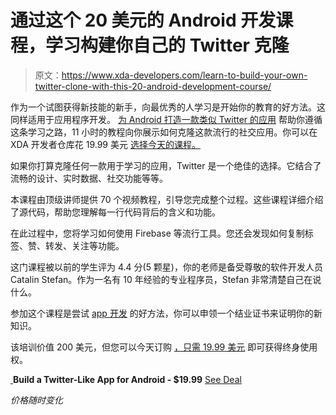 # 通过这个 20 美元的 Android 开发课程，学习构建你自己的 Twitter 克隆

> 原文：<https://www.xda-developers.com/learn-to-build-your-own-twitter-clone-with-this-20-android-development-course/>

作为一个试图获得新技能的新手，向最优秀的人学习是开始你的教育的好方法。这同样适用于应用程序开发。 [为 Android 打造一款类似 Twitter 的应用](https://depot.xda-developers.com/sales/build-a-twitter-like-app-for-android?utm_source=xda-developers.com&utm_medium=referral&utm_campaign=build-a-twitter-like-app-for-android&utm_term=scsf-480628&utm_content=a0x1P000004eSd2QAE&scsonar=1) 帮助你遵循这条学习之路，11 小时的教程向你展示如何克隆这款流行的社交应用。你可以在 XDA 开发者仓库花 19.99 美元 [选择今天的课程。](https://depot.xda-developers.com/sales/build-a-twitter-like-app-for-android?utm_source=xda-developers.com&utm_medium=referral&utm_campaign=build-a-twitter-like-app-for-android&utm_term=scsf-480628&utm_content=a0x1P000004eSd2QAE&scsonar=1)

如果你打算克隆任何一款用于学习的应用，Twitter 是一个绝佳的选择。它结合了流畅的设计、实时数据、社交功能等等。

本课程由顶级讲师提供 70 个视频教程，引导您完成整个过程。这些课程详细介绍了源代码，帮助您理解每一行代码背后的含义和功能。

在此过程中，您将学习如何使用 Firebase 等流行工具。您还会发现如何复制标签、赞、转发、关注等功能。

这门课程被以前的学生评为 4.4 分(5 颗星)，你的老师是备受尊敬的软件开发人员 Catalin Stefan。作为一名有 10 年经验的专业程序员，Stefan 非常清楚自己在说什么。

参加这个课程是尝试 [app 开发](https://www.xda-developers.com/want-to-learn-app-development-this-bundle-of-training-and-ebooks-is-just-30-today/) 的好方法，你可以申领一个结业证书来证明你的新知识。

该培训价值 200 美元，但您可以今天订购 [，只需 19.99 美元](https://depot.xda-developers.com/sales/build-a-twitter-like-app-for-android?utm_source=xda-developers.com&utm_medium=referral&utm_campaign=build-a-twitter-like-app-for-android&utm_term=scsf-480628&utm_content=a0x1P000004eSd2QAE&scsonar=1) 即可获得终身使用权。

[ ](https://depot.xda-developers.com/sales/build-a-twitter-like-app-for-android?utm_source=xda-developers.com&utm_medium=referral-cta&utm_campaign=build-a-twitter-like-app-for-android&utm_term=scsf-480628&utm_content=a0x1P000004eSd2QAE&scsonar=1)**Build a Twitter-Like App for Android - $19.99** [See Deal](https://depot.xda-developers.com/sales/build-a-twitter-like-app-for-android?utm_source=xda-developers.com&utm_medium=referral-cta&utm_campaign=build-a-twitter-like-app-for-android&utm_term=scsf-480628&utm_content=a0x1P000004eSd2QAE&scsonar=1)

*价格随时变化*